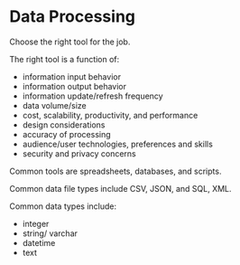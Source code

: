 # Data Processing

Choose the right tool for the job.

The right tool is a function of:

 + information input behavior
 + information output behavior
 + information update/refresh frequency
 + data volume/size
 + cost, scalability, productivity, and performance
 + design considerations
 + accuracy of processing
 + audience/user technologies, preferences and skills
 + security and privacy concerns

Common tools are spreadsheets, databases, and scripts.

Common data file types include CSV, JSON, and SQL, XML.

Common data types include:

 + integer
 + string/ varchar
 + datetime
 + text
